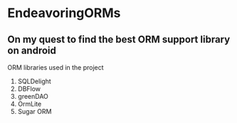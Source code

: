 # EndeavoringORMs
## On my quest to find the best ORM support library on android

ORM libraries used in the project 
1. SQLDelight 
2. DBFlow
3. greenDAO
4. OrmLite
5. Sugar ORM


